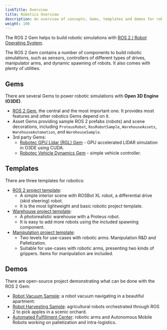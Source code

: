 ```yaml
---
linkTitle: Overview
title: Robotics Overview
description: An overview of concepts, Gems, templates and demos for robotics in Open 3D Engine (O3DE).
weight: 100
---
```


The ROS 2 Gem helps to build robotic simulations with [ROS 2 / Robot Operating System](https://docs.ros.org/en/jazzy/index.html).

The ROS 2 Gem contains a number of components to build robotic simulations, such as sensors,
controllers of different types of drives, manipulator arms, and dynamic spawning of robots. It also comes with plenty of utilities.

## Gems

There are several Gems to power robotic simulations with **Open 3D Engine (O3DE)**.
- [ROS 2 Gem](/docs/user-guide/gems/reference/robotics/ros2), the central and the most important one. It provides most features and other robotics Gems depend on it. 
- Asset Gems providing sample ROS 2 prefabs (robots) and scene decorations, including `ProteusRobot`, `RosRobotSample`, `WarehouseAssets`, `WarehouseAutomation`, and `WarehouseSample`.
- 3rd party Gems: 
  - [Robotec GPU Lidar (RGL) Gem](https://github.com/RobotecAI/o3de-rgl-gem) - GPU accelerated LIDAR simulation in O3DE using CUDA.
  - [Robotec Vehicle Dynamics Gem](https://github.com/RobotecAI/robotec-vehicle-dynamics-gem) - simple vehicle controller.

## Templates

There are three templates for robotics:
- [ROS 2 project template](https://github.com/o3de/o3de-extras/tree/development/Templates/Ros2ProjectTemplate):
  - A simple interior scene with ROSBot XL robot, a differential drive (skid steering) robot.
  - It is the most lightweight and basic robotic project template.
- [Warehouse project template](https://github.com/o3de/o3de-extras/tree/development/Templates/Ros2FleetRobotTemplate):
  - A photorealistic warehouse with a Proteus robot.
  - It is easy to add more robots using the included spawning component.
- [Manipulation project template](https://github.com/o3de/o3de-extras/tree/development/Templates/Ros2RoboticManipulationTemplate):
  - Two levels for use-cases with robotic arms: Manipulation R&D and Palletization.
  - Suitable for use-cases with robotic arms, presenting two kinds of grippers. Items for manipulation are included.

## Demos

There are open-source project demonstrating what can be done with the ROS 2 Gem:
- [Robot Vacuum Sample](https://github.com/o3de/RobotVacuumSample): a robot vacuum navigating in a beautiful apartment: 
- [Robot Harvesting Sample](https://github.com/o3de/ROSConDemo): agricultural robots orchestrated through ROS 2 to pick apples in a scenic orchard.
- [Automated Fulfillment Center](https://github.com/RobotecAI/ROSCon2023Demo): robotic arms and Autonomous Mobile Robots working on palletization and intra-logistics.
